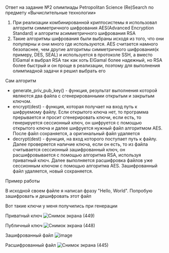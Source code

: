 Ответ на задание №2 олимпиады Petropolitan Science (Re)Search по предмету «Вычислительные технологии»

1. При реализации комбинированной криптосистемы я использовал алгоритм симметричного шифрования AES(Advanced Encryption Standard) и алгоритм асимметричного шифрования RSA
2. Такие алгоритмы шифрования были выбраны исходя из того, что они популярны и они много где используются. AES считается намного безопаснее, чем другие алгоритмы симметричного шифрования(к примеру, DES, SEAL) и используется в протоколе SSH, а вместо ElGamal я выбрал RSA так как хоть ElGamal более надежный, но RSA более быстрый и он проще в реализации, поэтому для выполнения олимпиадной задачи я решил выбрать его 

Сам алгоритм

* generate_priv_pub_key() - функция, результат выполнения которой являются два файла с сгенерированными открытым и закрытым ключом. 
* encrypt(dest) - функция, которая получает на вход путь к шифруемому файлу. Если открытого ключа нет, то программа прерывается и просит сгенерировать ключи, если есть, то генерируется сессионный ключ, он шифруется с помощью открытого ключа и далее шифруется нужный файл алгоритмом AES. После файл сохраняется, а оригинальный файл удаляется
* decrypt(dest) - функция, на вход которого поступает путь к файлу. Далее проверяется наличие ключа, если он есть, то из файла считывается сессионный зашифрованный ключ, он расшифровывается с помощью алгоритма RSA, используя приватный ключ. Далее выполняется расшифровка файлов уже сессионным ключом с помощью алгоритма AES. Зашифрованный файл удаляется, новый сохраняется. 

Пример работы

В исходной своем файле я написал фразу "Hello, World". Попробую зашифровать и дешифровать этот файл

Вот такие ключи у меня получились при генерации

Приватный ключ
![Снимок экрана (449)](https://user-images.githubusercontent.com/99769744/221967278-c289c3cb-7134-438f-b9f1-096c1899165b.png)

Публичный ключ
![Снимок экрана (448)](https://user-images.githubusercontent.com/99769744/221967155-73ec73b1-6518-44d7-84c0-0a727d0ee780.png)

Зашифрованный файл
![image](https://user-images.githubusercontent.com/99769744/221964759-f977c34a-66cf-4990-b11a-59d6461d2cb4.png)

Расшифрованный файл
![Снимок экрана (445)](https://user-images.githubusercontent.com/99769744/221966401-5360617b-637e-499e-a335-3380ce7643ce.png)

